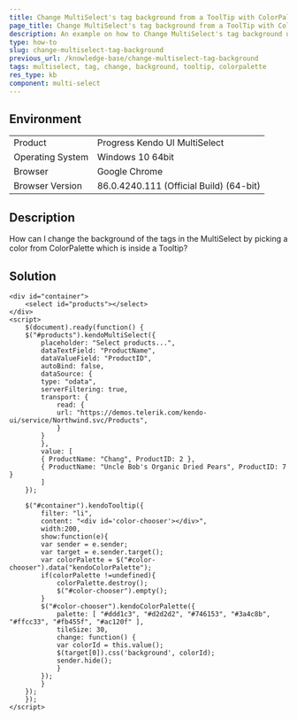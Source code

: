 ```yaml
---
title: Change MultiSelect's tag background from a ToolTip with ColorPalette
page_title: Change MultiSelect's tag background from a ToolTip with ColorPalette | Kendo UI MultiSelect for jQuery
description: An example on how to Change MultiSelect's tag background using a ToolTip with ColorPalette.
type: how-to
slug: change-multiselect-tag-background
previous_url: /knowledge-base/change-multiselect-tag-background
tags: multiselect, tag, change, background, tooltip, colorpalette
res_type: kb
component: multi-select
---
```


## Environment

<table>
 <tr>
  <td>Product</td>
  <td>Progress Kendo UI MultiSelect</td>
 </tr>
 <tr>
  <td>Operating System</td>
  <td>Windows 10 64bit</td>
 </tr>
 <tr>
  <td>Browser</td>
  <td>Google Chrome</td>
 </tr>
 <tr>
  <td>Browser Version</td>
  <td>86.0.4240.111 (Official Build) (64-bit)</td>
 </tr>
</table>

## Description

How can I change the background of the tags in the MultiSelect by picking a color from ColorPalette which is inside a Tooltip?

## Solution

```dojo
<div id="container">
    <select id="products"></select>
</div>
<script>
    $(document).ready(function() {
    $("#products").kendoMultiSelect({
        placeholder: "Select products...",
        dataTextField: "ProductName",
        dataValueField: "ProductID",
        autoBind: false,
        dataSource: {
        type: "odata",
        serverFiltering: true,
        transport: {
            read: {
            url: "https://demos.telerik.com/kendo-ui/service/Northwind.svc/Products",
            }
        }
        },
        value: [
        { ProductName: "Chang", ProductID: 2 },
        { ProductName: "Uncle Bob's Organic Dried Pears", ProductID: 7 }
        ]
    });

    $("#container").kendoTooltip({
        filter: "li",
        content: "<div id='color-chooser'></div>",
        width:200,
        show:function(e){
        var sender = e.sender;
        var target = e.sender.target();
        var colorPalette = $("#color-chooser").data("kendoColorPalette");
        if(colorPalette !=undefined){
            colorPalette.destroy();
            $("#color-chooser").empty();
        }
        $("#color-chooser").kendoColorPalette({
            palette: [ "#ddd1c3", "#d2d2d2", "#746153", "#3a4c8b", "#ffcc33", "#fb455f", "#ac120f" ],
            tileSize: 30,
            change: function() {
            var colorId = this.value();
            $(target[0]).css('background', colorId);
            sender.hide();
            }
        });
        }
    });
    });
</script>
```
